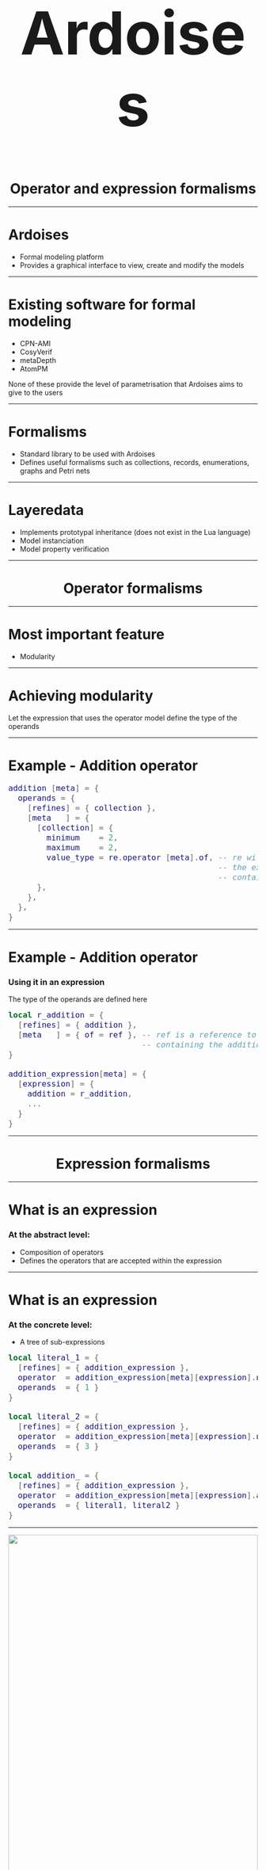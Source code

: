 <!-- footer: Lars Gabriel Annell Rydenvald --->
<!-- page_number: true -->

<style type="text/css">
	pre, code { font-size: 16px !important;  }
</style>

<h1 style="text-align: center; font-size: 120px">Ardoises</h1>
<h1 style="text-align: center">Operator and expression formalisms</h1>

---

# Ardoises
* Formal modeling platform
* Provides a graphical interface to view, create and modify the models

---

# Existing software for formal modeling
* CPN-AMI
* CosyVerif
* metaDepth
* AtomPM

None of these provide the level of parametrisation that Ardoises aims to give to the users

---

# Formalisms

* Standard library to be used with Ardoises
* Defines useful formalisms such as collections, records, enumerations, graphs and Petri nets

---

# Layeredata

* Implements prototypal inheritance (does not exist in the Lua language)
* Model instanciation
* Model property verification

---

<h1 style="text-align: center">Operator formalisms</h1>

---

# Most important feature
* Modularity

--- 

# Achieving modularity

Let the expression that uses the operator model define the type of the operands

---

# Example - Addition operator

```lua
addition [meta] = {
  operands = {
    [refines] = { collection },
    [meta   ] = {
      [collection] = {
        minimum    = 2,
        maximum    = 2,
        value_type = re.operator [meta].of, -- re will be a reference to 
                                            -- the expression instance
                                            -- containing this operator
      },
    },
  },
}
```

---

# Example - Addition operator
### Using it in an expression
The type of the operands are defined here
```lua
local r_addition = {
  [refines] = { addition },
  [meta   ] = { of = ref }, -- ref is a reference to our expression 
                            -- containing the addition operator
}

addition_expression[meta] = {
  [expression] = {
    addition = r_addition,
    ...
  }
}
```
---

<h1 style="text-align: center">Expression formalisms</h1>

---

# What is an expression
### At the abstract level:
* Composition of operators
* Defines the operators that are accepted within the expression

---

# What is an expression
### At the concrete level:
* A tree of sub-expressions

```lua
local literal_1 = {
  [refines] = { addition_expression },
  operator  = addition_expression[meta][expression].number,
  operands  = { 1 }
}

local literal_2 = {
  [refines] = { addition_expression },
  operator  = addition_expression[meta][expression].number,
  operands  = { 3 }
}

local addition_ = {
  [refines] = { addition_expression },
  operator  = addition_expression[meta][expression].addition,
  operands  = { literal1, literal2 }
}
```

---

<img src="expression-tree.png" style="width: 100%">

----

# Unfortunately
In practice, this approach does not work.

---

# Problem

Defining the type of an operand as an expression -> infinite loop. Layeredata should be able to handle this case, but it isn't.

--- 

# Solution

N/A

---

<h1 style="text-align: center;">Grammar generation and parsing</h1>

---

# Problem to solve
Operators and expressions not known beforehand

---

# Some existing lexical analyser generators
* ANTLR
* Flex/Bison
* PEGjs
* LPeg
* LulPeg

---

# Choice: LPeg
* Allows grammar composition
* Convenient LUA integration

---

# Why not LulPeg?
Too slow: parsing <code style="font-size: 25px !important;">(((((sum(30-20))))))</code> takes over 3 minutes for LulPeg, around 2 seconds for LPeg

---


# Generating a grammar from operators

1) Sort by operator priority (descending)
2) Use predetermined patterns for each operator
3) Add the pattern to the grammar

---

# Example

<table>
	<tr style="width: 100%;">
    	<th style="width: 2%;">Operator</th>
        <th style="width: 2%;">Priority</th>
        <th style="width: 2%;">Type</th>
        <th style="width: 2%;">Representation</th>
	</tr>
    <tr>
    	<td style="text-align: center;">Addition</td>
        <td style="text-align: center;">11</td>
        <td style="text-align: center;">binary</td>
        <td style="text-align: center;">'+'</td>
	</tr>
    <tr>
    	<td style="text-align: center;">Substraction</td>
        <td style="text-align: center;">11</td>
        <td style="text-align: center;">binary</td>
        <td style="text-align: center;">'-'</td>
	</tr>
    <tr>
    	<td style="text-align: center;">Multiplication</td>
        <td style="text-align: center;">12</td>
        <td style="text-align: center;">binary</td>
        <td style="text-align: center;">'*'</td>
	</tr>
    <tr>
    	<td style="text-align: center;">Number</td>
        <td style="text-align: center;">15</td>
        <td style="text-align: center;">literal</td>
        <td style="text-align: center;">[0-9]+</td>
	</tr>
</table>

---

# Example
First we create the literal / terminal rule
<pre style="font-size:20px !important;">
&lt;Number&gt; ::= [0-9]+
</pre>
And add it to the grammar
<pre style="font-size: 20px !important;">
&lt;P15&gt; ::= &lt;Number&gt;
</pre>

---

# Example
Then the multiplication rule
<pre style="font-size: 20px !important;">
&lt;Multiplication&gt; ::= &lt;P15&gt; '*' (&lt;P12&gt; | &lt;P15&gt;)
</pre>
And add it to the grammar
<pre style="font-size: 20px !important;">
&lt;P12&gt; ::= &lt;Multiplication&gt; | &lt;P15&gt;
&lt;P15&gt; ::= &lt;Number&gt;
</pre>

---

# Example
Then repeat for the addition and substraction operators
<pre style="font-size: 20px;">
&lt;Addition&gt;     ::= &lt;P12&gt; '+' (&lt;P11&gt; | &lt;P12&gt;)
&lt;Substraction&gt; ::= &lt;P12&gt; '-' (&lt;P11&gt; | &lt;P12&gt;)
</pre>
And our grammar finally looks like this
<pre style="font-size: 20px;">
&lt;S&gt;   ::= &lt;P11&gt;
&lt;P11&gt; ::= &lt;Addition&gt; | &lt;Substraction&gt; | &lt;P12&gt;
&lt;P12&gt; ::= &lt;Multiplication&gt; | &lt;P15&gt;
&lt;P15&gt; ::= &lt;Number&gt;
</pre>

---

# Some considerations
1. Literals and n-ary operators should have the highest priority of the different operators.
2. If our expression allows variables, they must be added last.
3. Patterns have been created for the most common operator types; if other types are needed, the pattern must be defined for the parser to be able to handle it.

---

# Problem with LPeg

## It doesn't accept left recursion

---

# Why is this a problem?

No left recursion &rArr; no "native" solution for left-associative binary operators

---

# Why is this a problem

An input such as <pre>1 + 2 + 3</pre> will always be parsed into
<pre>{ 1 + { 2 + 3 } }</pre>
by LPeg, while we might want
<pre>{ { 1 + 2 } + 3 }</pre>

---

# Solution

Assuming our <code>addition</code> operator is left-associative, once LPeg has produced the  table

<pre>{ 1 + { 2 + 3 } }</pre>

we can simply operate on it in a recursive fashion to obtain what we want, i.e.

<pre>{ { 1 + 2 } + 3 }</pre>

---

# How to create a pattern for a new operator type

1.  Decide on operator type name, e.g. *quaternary*
2.  Create the pattern
```lua
local pattern = (
  next_expr * white * first * white *
  lp.V("axiom") * white * second * white *
  lp.V("axiom") * white * third * white * (curr_expr + next_expr)
)
```
3. Create a capture function, can be as simple as just returning a table
4. Insert into our `patterns` table

---

# How to create a pattern for a new operator type

Example of a capture function for our *quaternary* operator
```lua
-- p is the pattern from the last slide
function quaternary_capture (p)
  -- We use LPegs capture and apply function operator ( / )
  return p / function (left, op1, middle1, op2, middle2, op3, right)
    -- And we basically return a table
    -- We could just use LPeg.Ct (capture table)
    -- However if we need to define the keys of our table,
    -- we can't use that function, since LPeg.Ct returns a table
    -- with numbers as keys
    return {
      left    = left,
      op      = op1,
      op2     = op2,
      op3     = op3,
      middle1 = middle1,
      middle2 = middle2,
      right   = right,
      op_type = "quaternary"
    }
  end
end
```

--- 

# How to create a pattern for a new operator type

When all this is done, we add it to our <code style="font-size:25px !important">patterns</code> table (in parser.lua)

---

It should look like this

```lua
local patterns = {
  ...,
  quaternary = function (operator, curr_expr, next_expr)
    -- We start by getting the textual representations
    -- of the operator
    local first, second, third = lp.P(operator.operator),
      lp.P(operator.operator1), lp.P(operator.operator2)
      
    -- We tell LPeg to capture these represantions (tokens)
    first = lp.C(first)
    second = lp.C(second)
    third = lp.C(third)
    
    -- Create the pattern
    local pattern = (
      next_expr * white * first * white *
      lp.V("axiom") * white * second * white * lp.V("axiom") * white *
      third * white * (curr_expr + next_expr)
    )
    
    -- Return the capture function
    return quaternary_capture(pattern)
  end,
  ...
}
```

